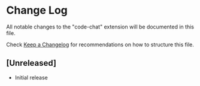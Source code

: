 # Change Log

All notable changes to the "code-chat" extension will be documented in this file.

Check [Keep a Changelog](http://keepachangelog.com/) for recommendations on how to structure this file.

## [Unreleased]

- Initial release